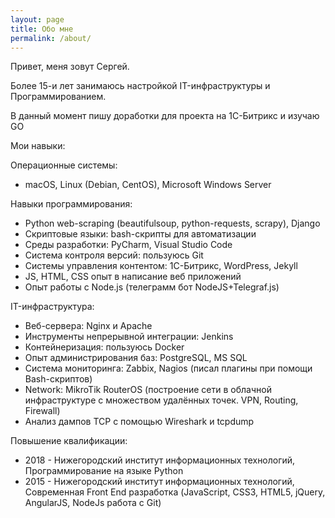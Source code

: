 ```yaml
---
layout: page
title: Обо мне
permalink: /about/
---
```

Привет, меня зовут Сергей.

Более 15-и лет занимаюсь настройкой IT-инфраструктуры и Программированием.

В данный момент пишу доработки для проекта на 1C-Битрикс и изучаю GO

Мои навыки:

Операционные системы: 
- macOS, Linux (Debian, CentOS), Microsoft Windows Server

Навыки программирования:

- Python web-scraping (beautifulsoup, python-requests, scrapy), Django
- Скриптовые языки: bash-скрипты для автоматизации
- Среды разработки: PyCharm, Visual Studio Code
- Система контроля версий: пользуюсь Git
- Системы управления контентом: 1C-Битрикс, WordPress, Jekyll
- JS, HTML, CSS опыт в написание веб приложений
- Опыт работы с Node.js (телеграмм бот NodeJS+Telegraf.js)

IT-инфраструктура:

- Веб-сервера: Nginx и Apache
- Инструменты непрерывной интеграции: Jenkins
- Контейнеризация: пользуюсь Docker
- Опыт администрирования баз: PostgreSQL, MS SQL
- Система мониторинга: Zabbix, Nagios (писал плагины при помощи Bash-скриптов)
- Network: MikroTik RouterOS (построение сети в облачной инфраструктуре с множеством удалённых точек. VPN, Routing, Firewall)
- Анализ дампов TCP с помощью Wireshark и tcpdump

Повышение квалификации:

- 2018 - Нижегородский институт информационных технологий, Программирование на языке Python
- 2015 - Нижегородский институт информационных технологий, Современная Front End разработка (JavaScript, CSS3, HTML5, jQuery, AngularJS, NodeJs работа с Git)
